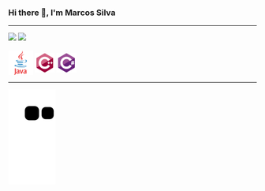 ### Hi there 👋, I'm Marcos Silva
---
<!-- - 🔭 I’m currently working on ...
- 🌱 I’m currently learning Java
<!-- - 👯 I’m looking to collaborate on ...
- 🤔 I’m looking for help with ...
- 💬 Ask me about ...
- 📫 How to reach me: ...
- 😄 Pronouns: ...
- ⚡ Fun fact: ...
-->
<!--![stats ](https://github-readme-stats.vercel.app/api/top-langs/?username=MarcosSilva13&layout=compact&langs_count=10&theme=dracula) -->

<div align="left">
<img height="180em" src="https://github-readme-stats.vercel.app/api?username=MarcosSilva13&show_icons=true&theme=dracula&include_all_commits=true&count_private=true"/>
<img height="180em" src="https://github-readme-stats.vercel.app/api/top-langs/?username=MarcosSilva13&layout=compact&langs_count=7&theme=dracula"/>
</div>

<div style="display: inline_block"><br>
  <!--  <img align="center" alt="HTML Icon" height="30" width="40" src="https://raw.githubusercontent.com/devicons/devicon/master/icons/html5/html5-original.svg"> 
    <img align="center" alt="CSS Icon" height="30" width="40" src="https://raw.githubusercontent.com/devicons/devicon/master/icons/css3/css3-original.svg">
    <img align="center" alt="JS Icon" height="30" width="40" src="https://raw.githubusercontent.com/devicons/devicon/master/icons/javascript/javascript-plain.svg">
    <img align="center" alt="TS Icon" height="30" width="40" src="https://raw.githubusercontent.com/devicons/devicon/master/icons/typescript/typescript-original.svg">
    <img align="center" alt="React Icon" height="30" width="40" src="https://raw.githubusercontent.com/devicons/devicon/master/icons/react/react-original.svg"> -->
    <img align="center" alt="Java Icon" height="50" width="50" src="https://raw.githubusercontent.com/devicons/devicon/master/icons/java/java-original-wordmark.svg">
    <img align="center" alt="C++ Icon" height="40" width="40" src="https://raw.githubusercontent.com/devicons/devicon/master/icons/cplusplus/cplusplus-original.svg">
    <img align="center" alt="Csharp Icon" height="40" width="40" src="https://raw.githubusercontent.com/devicons/devicon/master/icons/csharp/csharp-original.svg">
</div>

---

![Snake animation](https://github.com/MarcosSilva13/MarcosSilva13/blob/output/github-contribution-grid-snake.svg)
